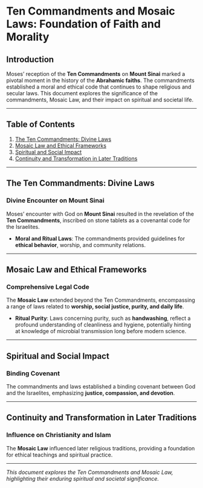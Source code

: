 # Ten Commandments and Mosaic Laws: Foundation of Faith and Morality

## Introduction

Moses’ reception of the **Ten Commandments** on **Mount Sinai** marked a pivotal moment in the history of the **Abrahamic faiths**. The commandments established a moral and ethical code that continues to shape religious and secular laws. This document explores the significance of the commandments, Mosaic Law, and their impact on spiritual and societal life.

---

## Table of Contents

1. [The Ten Commandments: Divine Laws](#the-ten-commandments-divine-laws)
2. [Mosaic Law and Ethical Frameworks](#mosaic-law-and-ethical-frameworks)
3. [Spiritual and Social Impact](#spiritual-and-social-impact)
4. [Continuity and Transformation in Later Traditions](#continuity-and-transformation-in-later-traditions)

---

## The Ten Commandments: Divine Laws

### Divine Encounter on Mount Sinai

Moses’ encounter with God on **Mount Sinai** resulted in the revelation of the **Ten Commandments**, inscribed on stone tablets as a covenantal code for the Israelites.

- **Moral and Ritual Laws**: The commandments provided guidelines for **ethical behavior**, worship, and community relations.

---

## Mosaic Law and Ethical Frameworks

### Comprehensive Legal Code

The **Mosaic Law** extended beyond the Ten Commandments, encompassing a range of laws related to **worship, social justice, purity, and daily life**.

- **Ritual Purity**: Laws concerning purity, such as **handwashing**, reflect a profound understanding of cleanliness and hygiene, potentially hinting at knowledge of microbial transmission long before modern science.

---

## Spiritual and Social Impact

### Binding Covenant

The commandments and laws established a binding covenant between God and the Israelites, emphasizing **justice, compassion, and devotion**.

---

## Continuity and Transformation in Later Traditions

### Influence on Christianity and Islam

The **Mosaic Law** influenced later religious traditions, providing a foundation for ethical teachings and spiritual practice.

---

*This document explores the Ten Commandments and Mosaic Law, highlighting their enduring spiritual and societal significance.*

